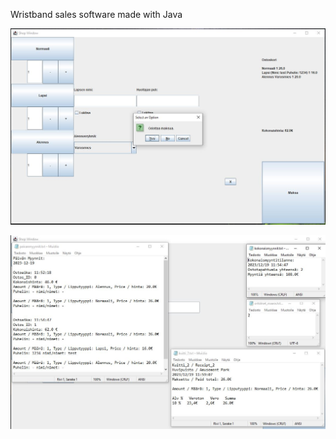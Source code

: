 Wristband sales software made with Java

![alt text](https://github.com/AleksanteriK/wristband_sales_software/blob/master/UI_sale.JPG?raw=true)

![alt text](https://github.com/AleksanteriK/wristband_sales_software/blob/master/prints.JPG?raw=true)
